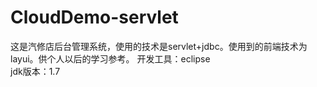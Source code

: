 # CloudDemo-servlet
这是汽修店后台管理系统，使用的技术是servlet+jdbc。使用到的前端技术为layui。供个人以后的学习参考。 
开发工具：eclipse <br/>
jdk版本：1.7<br/>
